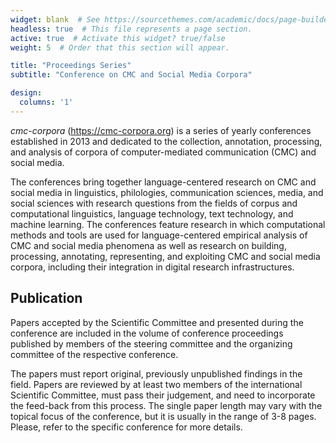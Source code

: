 ```yaml
---
widget: blank  # See https://sourcethemes.com/academic/docs/page-builder/
headless: true  # This file represents a page section.
active: true  # Activate this widget? true/false
weight: 5  # Order that this section will appear.

title: "Proceedings Series"
subtitle: "Conference on CMC and Social Media Corpora"

design:
  columns: '1'
---
```




*cmc-corpora* (https://cmc-corpora.org) is a series of yearly conferences
established in 2013 and dedicated to the collection, annotation, processing,
and analysis of corpora of computer-mediated communication (CMC) and social
media.

The conferences bring together language-centered research on CMC and social
media in linguistics, philologies, communication sciences, media, and social
sciences with research questions from the fields of corpus and computational
linguistics, language technology, text technology, and machine learning. The
conferences feature research in which computational methods and tools are used
for language-centered empirical analysis of CMC and social media phenomena as
well as research on building, processing, annotating, representing, and
exploiting CMC and social media corpora, including their integration in digital
research infrastructures.

## Publication

Papers accepted by the Scientific Committee and presented during the conference
are included in the volume of conference proceedings published by members of
the steering committee and the organizing committee of the respective
conference.

The papers must report original, previously unpublished findings in the field.
Papers are reviewed by at least two members of the international Scientific
Committee, must pass their judgement, and need to incorporate the feed-back
from this process. The single paper length may vary with the topical focus of
the conference, but it is usually in the range of 3-8 pages. Please, refer to
the specific conference for more details.

